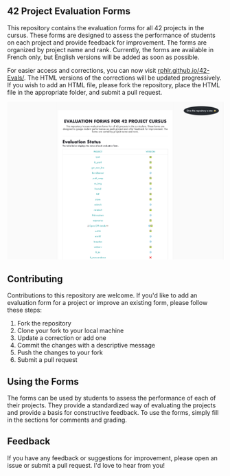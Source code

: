 ## 42 Project Evaluation Forms

This repository contains the evaluation forms for all 42 projects in the cursus. These forms are designed to assess the performance of students on each project and provide feedback for improvement. The forms are organized by project name and rank. Currently, the forms are available in French only, but English versions will be added as soon as possible.

For easier access and corrections, you can now visit [rphlr.github.io/42-Evals/](https://rphlr.github.io/42-Evals/). The HTML versions of the corrections will be updated progressively. If you wish to add an HTML file, please fork the repository, place the HTML file in the appropriate folder, and submit a pull request.

![Site capture](./stylesheet/site_preview.png)

## Contributing

Contributions to this repository are welcome. If you'd like to add an evaluation form for a project or improve an existing form, please follow these steps:

1. Fork the repository
2. Clone your fork to your local machine
3. Update a correction or add one
4. Commit the changes with a descriptive message
5. Push the changes to your fork
6. Submit a pull request

## Using the Forms

The forms can be used by students to assess the performance of each of their projects. They provide a standardized way of evaluating the projects and provide a basis for constructive feedback. To use the forms, simply fill in the sections for comments and grading.

## Feedback

If you have any feedback or suggestions for improvement, please open an issue or submit a pull request. I'd love to hear from you!